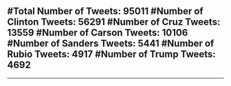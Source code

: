 #Total Number of Tweets: 95011 
#Number of Clinton Tweets: 56291
#Number of Cruz Tweets: 13559
#Number of Carson Tweets: 10106
#Number of Sanders Tweets: 5441
#Number of Rubio Tweets: 4917
#Number of Trump Tweets: 4692
---
---
